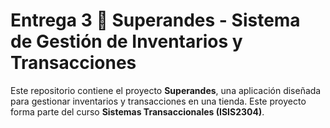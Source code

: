 # Entrega 3 🛒 Superandes - Sistema de Gestión de Inventarios y Transacciones

Este repositorio contiene el proyecto **Superandes**, una aplicación diseñada para gestionar inventarios y transacciones en una tienda. Este proyecto forma parte del curso **Sistemas Transaccionales (ISIS2304)**.
